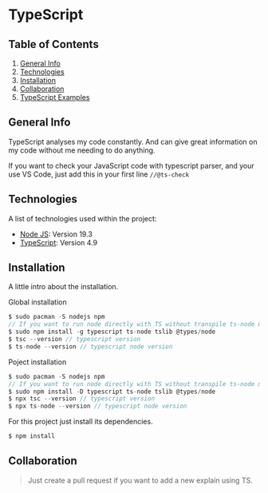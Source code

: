 # TypeScript

## Table of Contents

1. [General Info](#general-info)
2. [Technologies](#technologies)
3. [Installation](#installation)
4. [Collaboration](#collaboration)
5. [TypeScript Examples](TYPESCRIPT.md)
<!-- 5. [FAQs](#faqs) -->

## General Info

TypeScript analyses my code constantly. And can give great information on my code without me needing to do anything.

If you want to check your JavaScript code with typescript parser, and your use VS Code, just add this in your first line
`//@ts-check`

<!-- ### Screenshot -->

## Technologies

A list of technologies used within the project:

- [Node JS](https://nodejs.org/en/download/package-manager/#arch-linux): Version 19.3
- [TypeScript](https://www.typescriptlang.org/): Version 4.9

## Installation

A little intro about the installation.

Global installation

```javascript
$ sudo pacman -S nodejs npm
// If you want to run node directly with TS without transpile ts-node main.ts, install ts-node and tslib
$ sudo npm install -g typescript ts-node tslib @types/node
$ tsc --version // typescript version
$ ts-node --version // typescript node version
```

Poject installation

```javascript
$ sudo pacman -S nodejs npm
// If you want to run node directly with TS without transpile ts-node main.ts, install ts-node and tslib
$ sudo npm install -D typescript ts-node tslib @types/node
$ npx tsc --version // typescript version
$ npx ts-node --version // typescript node version
```

For this project just install its dependencies.

```javascript
$ npm install
```

<!-- Side information: To use the application in a special environment use `lorem ipsum` to start -->

## Collaboration

> Just create a pull request if you want to add a new explain using TS.

<!-- ## FAQs

---

A list of frequently asked questions

1. **This is a question in bold**
   Answer of the first question with _italic words_.
2. **Second question in bold**
   To answer this question we use an unordered list:

- First point
- Second Point
- Third point

3. **Third question in bold**
   Answer of the third question with _italic words_.
4. **Fourth question in bold**
   | Headline 1 in the tablehead | Headline 2 in the tablehead | Headline 3 in the tablehead |
   |:--------------|:-------------:|--------------:|
   | text-align left | text-align center | text-align right | -->
